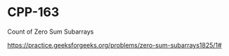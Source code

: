 # CPP-163
Count of Zero Sum Subarrays 








https://practice.geeksforgeeks.org/problems/zero-sum-subarrays1825/1#
